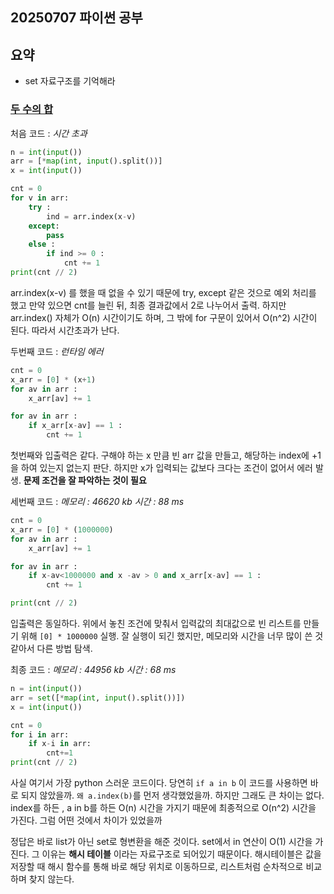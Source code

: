 ## 20250707 파이썬 공부
## 요약

- set 자료구조를 기억해라

### [두 수의 합](https://www.acmicpc.net/problem/3273)

처음 코드 : *시간 초과*
```py
n = int(input())
arr = [*map(int, input().split())]
x = int(input())

cnt = 0
for v in arr:
    try :
        ind = arr.index(x-v)
    except:
        pass
    else :
        if ind >= 0 :
            cnt += 1
print(cnt // 2)
```
arr.index(x-v) 를 했을 때 없을 수 있기 때문에 try, except 같은 것으로 예외 처리를 했고 만약 있으면 cnt를 늘린 뒤, 최종 결과값에서 2로 나누어서 출력. 하지만 arr.index() 자체가 O(n) 시간이기도 하며, 그 밖에 for 구문이 있어서 O(n^2) 시간이 된다.
따라서 시간초과가 난다.

두번째 코드 : *런타임 에러*
```py
cnt = 0
x_arr = [0] * (x+1)
for av in arr :
    x_arr[av] += 1

for av in arr :
    if x_arr[x-av] == 1 :
        cnt += 1
```
첫번째와 입출력은 같다. 구해야 하는 x 만큼 빈 arr 값을 만들고, 해당하는 index에 +1을 하여 있는지 없는지 판단. 하지만 x가 입력되는 값보다 크다는 조건이 없어서 에러 발생.
**문제 조건을 잘 파악하는 것이 필요**

세번째 코드 : *메모리 : 46620 kb 시간 : 88 ms*
```py
cnt = 0
x_arr = [0] * (1000000)
for av in arr :
    x_arr[av] += 1

for av in arr :
    if x-av<1000000 and x -av > 0 and x_arr[x-av] == 1 :
        cnt += 1

print(cnt // 2)
```
입출력은 동일하다. 위에서 놓친 조건에 맞춰서 입력값의 최대값으로 빈 리스트를 만들기 위해 ``[0] * 1000000`` 실행. 잘 실행이 되긴 했지만, 메모리와 시간을 너무 많이 쓴 것 같아서 다른 방법 탐색.

최종 코드 : *메모리 : 44956 kb 시간 : 68 ms*
```py ()
n = int(input())
arr = set([*map(int, input().split())])
x = int(input())

cnt = 0
for i in arr:
    if x-i in arr:
        cnt+=1
print(cnt // 2)
```
사실 여기서 가장 python 스러운 코드이다. 당연히 ``if a in b`` 이 코드를 사용하면 바로 되지 않았을까. ``왜 a.index(b)``를 먼저 생각했었을까. 하지만 그래도 큰 차이는 없다. index를 하든 , a in b를 하든 O(n) 시간을 가지기 때문에 최종적으로 O(n^2) 시간을 가진다. 그럼 어떤 것에서 차이가 있었을까

정답은 바로 list가 아닌 set로 형변환을 해준 것이다. set에서 in 연산이 O(1) 시간을 가진다. 그 이유는 **해시 테이블** 이라는 자료구조로 되어있기 때문이다.
해시테이블은 값을 저장할 때 해시 함수를 통해 바로 해당 위치로 이동하므로, 리스트처럼 순차적으로 비교하며 찾지 않는다.